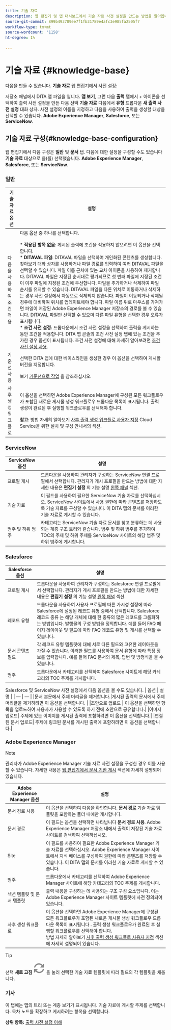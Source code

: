 ```yaml
---
title: 기술 자료
description: 웹 편집기 및 맵 대시보드에서 기술 자료 사전 설정을 만드는 방법을 알아봅니다. AEM Guides의 기술 자료 출력 사전 설정을 구성합니다.
source-git-commit: 899b493709ee7f1fb31789e4afc3e985fa2505f7
workflow-type: tm+mt
source-wordcount: '1158'
ht-degree: 1%

---
```


# 기술 자료 {#knowledge-base}

다음을 만들 수 있습니다. **기술 자료** 웹 편집기에서 사전 설정:

저장소 패널에서 DITA 맵 파일을 엽니다. **맵 보기**, 그런 다음 **출력** 탭에서 + 아이콘을 선택하여 출력 사전 설정을 만든 다음 선택 **기술 자료** 다음에서 **유형** 드롭다운 **새 출력 사전 설정** 대화 상자. 사전 설정의 이름을 지정하고 다음을 사용하여 출력을 생성할 대상을 선택할 수 있습니다. **Adobe Experience Manager**, **Salesforce**, 또는 **ServiceNow**.




## 기술 자료 구성{#knowledge-base-configuration}


웹 편집기에서 다음 구성은 **일반** 및 **문서** 탭. 다음에 대한 설정을 구성할 수도 있습니다 **기술 자료** 대상으로 을(를) 선택했습니다. **Adobe Experience Manager**, **Salesforce**, 또는 **ServiceNow**.


### 일반

| 기술 자료 옵션 | 설명 |
| --- | --- |
| 다음을 사용하여 조건 적용 | 다음 옵션 중 하나를 선택합니다.<br><br>* **적용된 항목 없음**: 게시된 출력에 조건을 적용하지 않으려면 이 옵션을 선택합니다.<br>* **DITAVAL 파일**: DITAVAL 파일을 선택하여 개인화된 콘텐츠를 생성합니다. 찾아보기 대화 상자를 사용하거나 파일 경로를 입력하여 여러 DITAVAL 파일을 선택할 수 있습니다. 파일 이름 근처에 있는 교차 아이콘을 사용하여 제거합니다. DITAVAL 파일은 지정된 순서대로 평가되므로 첫 번째 파일에 지정된 조건이 이후 파일에 지정된 조건에 우선합니다. 파일을 추가하거나 삭제하여 파일 순서를 유지할 수 있습니다. DITAVAL 파일을 다른 위치로 이동하거나 삭제하는 경우 사전 설정에서 자동으로 삭제되지 않습니다. 파일이 이동되거나 삭제될 경우에 대비하여 위치를 업데이트해야 합니다. 파일 이름 위로 마우스를 가져가면 파일이 저장된 Adobe Experience Manager 저장소의 경로를 볼 수 있습니다. DITAVAL 파일만 선택할 수 있으며 다른 파일 유형을 선택한 경우 오류가 표시됩니다.<br>* **조건 사전 설정**: 드롭다운에서 조건 사전 설정을 선택하여 출력을 게시하는 동안 조건을 적용합니다. DITA 맵 콘솔의 조건 사전 설정 탭에 있는 조건을 추가한 경우 옵션이 표시됩니다. 조건 사전 설정에 대해 자세히 알아보려면 [조건 사전 설정 사용](generate-output-use-condition-presets.md#id1825FL004PN). |
| 기준선 사용 | 선택한 DITA 맵에 대한 베이스라인을 생성한 경우 이 옵션을 선택하여 게시할 버전을 지정합니다.<br><br>보기 [기준선으로 작업](generate-output-use-baseline-for-publishing.md#id1825FI0J0PF) 을 참조하십시오. |
| 사후 생성 워크플로 | 이 옵션을 선택하면 Adobe Experience Manager에 구성된 모든 워크플로우가 포함된 새로운 게시물 생성 워크플로우 드롭다운 목록이 표시됩니다. 출력 생성이 완료된 후 실행할 워크플로우를 선택해야 합니다.<br><br>**참고**: 방법 자세히 알아보기 [사후 출력 생성 워크플로 사용자 지정](../cs-install-guide/customize-workflows.md#id17A6GI004Y4) Cloud Service을 위한 설치 및 구성 안내서의 섹션. |

### ServiceNow

| ServiceNow 옵션 | 설명 |
| --- | --- |
| 프로필 게시 | 드롭다운을 사용하여 관리자가 구성하는 ServiceNow 연결 프로필에서 선택합니다. 관리자가 게시 프로필을 만드는 방법에 대한 자세한 내용은 **편집기 설정** 의 기능 설명 [왼쪽 패널](./web-editor-features.md#id2051EA0M0HS) 섹션. |
| 기술 자료 | 이 필드를 사용하여 필요한 ServiceNow 기술 자료를 선택하십시오. ServiceNow 사이트에서 사용 권한에 따라 콘텐츠를 저장하도록 기술 자료를 구성할 수 있습니다. 이 DITA 맵의 문서를 이러한 기술 자료로 게시할 수 있습니다. |
| 범주 및 하위 범주 | 카테고리는 ServiceNow 기술 자료 문서를 찾고 분류하는 데 사용되는 계층 구조 트리와 같습니다. 범주 및 하위 범주를 추가하여 TOC의 주제 및 하위 주제를 ServiceNow 사이트의 해당 범주 및 하위 범주에 게시합니다. |

### Salesforce

| Salesforce 옵션 | 설명 |
| --- | --- |
| 프로필 게시 | 드롭다운을 사용하여 관리자가 구성하는 Salesforce 연결 프로필에서 선택합니다. 관리자가 게시 프로필을 만드는 방법에 대한 자세한 내용은 **편집기 설정** 의 기능 설명 [왼쪽 패널](./web-editor-features.md#id2051EA0M0HS) 섹션. |
| 레코드 유형 | 드롭다운을 사용하여 사용자 프로필에 따른 가시성 설정에 따라 Salesforce에 설정된 레코드 유형 중에서 선택합니다. Salesforce 레코드 종류 는 해당 개체에 대해 한 종류의 많은 레코드를 그룹화하는 방법입니다. 발행물의 구성 방법을 정의합니다. 예를 들어 FAQ 페이지 레이아웃 및 필드에 따라 FAQ 레코드 유형 및 게시를 선택할 수 있습니다. |
| 문서 콘텐츠 필드 | 각 레코드 유형 템플릿에 대해 서로 다른 필드와 고유한 레이아웃을 가질 수 있습니다. 이러한 필드를 사용하여 문서 유형에 따라 특정 정보를 입력합니다. 예를 들어 FAQ 문서의 제목, 답변 및 방정식을 볼 수 있습니다. |
| 범주 | 드롭다운에서 카테고리를 선택하여 Salesforce 사이트에 해당 카테고리의 TOC 주제를 게시합니다. |

Salesforce 및 ServiceNow 사전 설정에서 다음 옵션을 볼 수도 있습니다. | 옵션 | 설명 | | — | — | |문서 본문에서 주제 머리글을 제거합니다.|게시된 출력의 문서에서 주제 머리글을 제거하려면 이 옵션을 선택합니다. | |초안으로 업로드 | 이 옵션을 선택하면 항목을 업로드하여 사용자가 사용할 수 있도록 하기 전에 초안으로 공유합니다.| |이미지 업로드| 주제에 있는 이미지를 게시된 출력에 포함하려면 이 옵션을 선택합니다.| |연결된 문서 업로드| 주제에 링크된 문서를 게시된 출력에 포함하려면 이 옵션을 선택합니다.|


### Adobe Experience Manager

>[!NOTE]
>
>관리자가 Adobe Experience Manager 기술 자료 사전 설정을 구성한 경우 이를 사용할 수 있습니다. 자세한 내용은 [웹 편집기에서 문서 기반 게시](../install-guide/configure-article-based-publishing.md) 섹션에 자세히 설명되어 있습니다.

| Adobe Experience Manager 옵션 | 설명 |
| --- | --- |
| 문서 경로 사용 | 이 옵션을 선택하여 다음을 확인합니다. **문서 경로** 기술 자료 템플릿을 포함하는 폴더 내에만 게시합니다. |
| 문서 경로 | 이 필드는 옵션을 선택하면 나타납니다 **문서 경로 사용**. Adobe Experience Manager 저장소 내에서 출력이 저장된 기술 자료 사이트를 검색하여 선택하십시오. |
| Site | 이 필드를 사용하여 필요한 Adobe Experience Manager 기술 자료를 선택하십시오. Adobe Experience Manager 사이트에서 지식 베이스를 구성하여 권한에 따라 콘텐츠를 저장할 수 있습니다. 이 DITA 맵의 문서를 이러한 기술 자료로 게시할 수 있습니다. |
| 범주 | 드롭다운에서 카테고리를 선택하여 Adobe Experience Manager 사이트에 해당 카테고리의 TOC 주제를 게시합니다. |
| 섹션 템플릿 및 문서 템플릿 | 출력 내용을 구성하는 데 사용되는 구조 구성 요소입니다. 이는 Adobe Experience Manager 사이트 템플릿에 사전 정의되어 있습니다. |
| 사후 생성 워크플로 | 이 옵션을 선택하면 Adobe Experience Manager에 구성된 모든 워크플로우가 포함된 새로운 게시물 생성 워크플로우 드롭다운 목록이 표시됩니다 . 출력 생성 워크플로우가 완료된 후 실행할 워크플로우를 선택해야 합니다.<br>방법 자세히 알아보기 [사후 출력 생성 워크플로 사용자 지정](../install-guide/customize-workflows.md#id17A6GI004Y4) 섹션에 자세히 설명되어 있습니다. |
>[!TIP]
> 
>선택 **새로 고침** ![새로 고침 아이콘](images/navtitle-refresh-icon.svg) 을 눌러 선택한 기술 자료 템플릿에 따라 필드의 각 템플릿을 채웁니다.

### 기사

이 탭에는 맵의 트리 또는 계층 보기가 표시됩니다. 기술 자료에 게시할 주제를 선택합니다. 목차 노드를 확장하고 게시하려는 항목을 선택합니다.

**상위 항목:** [출력 사전 설정 이해](generate-output-understand-presets.md)
